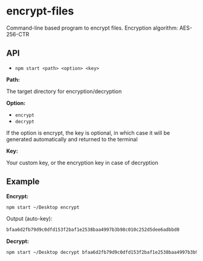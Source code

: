 # encrypt-files

Command-line based program to encrypt files. Encryption algorithm: AES-256-CTR

## API

- `npm start <path> <option> <key>`

**Path:**

The target directory for encryption/decryption

**Option:**

- `encrypt`
- `decrypt`

If the option is encrypt, the key is optional, in which case it will be generated automatically and returned to the terminal

**Key:**

Your custom key, or the encryption key in case of decryption

## Example

**Encrypt:**

```bash
npm start ~/Desktop encrypt
```

Output (auto-key):

```txt
bfaa6d2fb79d9c0dfd153f2baf1e2538baa4997b3b98c010c252d5dee6adbbd0
```

**Decrypt:**

```bash
npm start ~/Desktop decrypt bfaa6d2fb79d9c0dfd153f2baf1e2538baa4997b3b98c010c252d5dee6adbbd0
```
